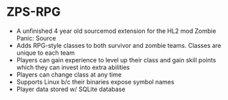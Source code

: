 ZPS-RPG
=======

- A unfinished 4 year old sourcemod extension for the HL2 mod Zombie Panic: Source<br/>
- Adds RPG-style classes to both survivor and zombie teams. Classes are unique to each team<br/>
- Players can gain experience to level up their class and gain skill points which they can invest into extra abilities<br/>
- Players can change class at any time<br/>
- Supports Linux b/c their binaries expose symbol names<br/>
- Player data stored w/ SQLite database